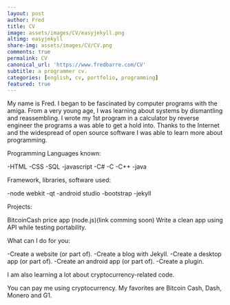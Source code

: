 ```yaml
---
layout: post
author: Fred
title: CV 
image: assets/images/CV/easyjekyll.png
altimg: easyjekyll
share-img: assets/images/CV/CV.png
comments: true
permalink: CV
canonical_url: 'https://www.fredbarre.com/CV'
subtitle: a programmer cv.
categories: [english, cv, portfolio, programming]
featured: true
---
```


My name is Fred.
I began to be fascinated by computer programs with the amiga. From a very young age, I was learning about systems by dismantling and reassembling.
I wrote my 1st program in a calculator by reverse engineer the programs a was able to get a hold into.
Thanks to the Internet and the widespread of open source software I was able to learn more about programming.


Programming Languages known:

-HTML
-CSS
-SQL
-javascript
-C#
-C
-C++
-java

Framework, libraries, software used: 

-node webkit
-qt
-android studio
-bootstrap
-jekyll

Projects:

BitcoinCash price app (node.js)(link comming soon)
Write a clean app using API while testing portability.

What can I do for you:

-Create a website (or part of).
-Create a blog with Jekyll.
-Create a desktop app (or part of).
-Create an android app (or part of).
-Create a plugin.

I am also learning a lot about cryptocurrency-related code.

You can pay me using cryptocurrency.
My favorites are Bitcoin Cash, Dash, Monero and G1.
